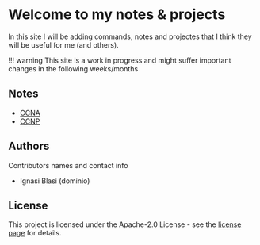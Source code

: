 # Welcome to my notes & projects

In this site I will be adding commands, notes and projectes that I think they will be useful for me (and others).

!!! warning
    This site is a work in progress and might suffer important changes in the following weeks/months


## Notes

- [CCNA](CCNA/CCNA.md)
- [CCNP](CCNP/CCNP.md)

## Authors

Contributors names and contact info

* Ignasi Blasi (dominio)


## License

This project is licensed under the Apache-2.0 License - see the [license page](/LICENSE) for details.
